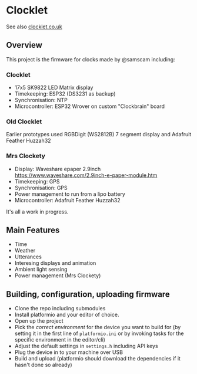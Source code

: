# Clocklet

See also [clocklet.co.uk](https://clocklet.co.uk)

## Overview

This project is the firmware for clocks made by @samscam including:

### Clocklet
* 17x5 SK9822 LED Matrix display
* Timekeeping: ESP32 (DS3231 as backup)
* Synchronisation: NTP
* Microcontroller: ESP32 Wrover on custom "Clockbrain" board

### Old Clocklet
Earlier prototypes used RGBDigit (WS2812B) 7 segment display and Adafruit Feather Huzzah32

### Mrs Clockety
* Display: Waveshare epaper 2.9inch https://www.waveshare.com/2.9inch-e-paper-module.htm
* Timekeeping: GPS
* Synchronisation: GPS
* Power management to run from a lipo battery
* Microcontroller: Adafruit Feather Huzzah32

It's all a work in progress.

## Main Features

* Time
* Weather
* Utterances
* Interesing displays and animation
* Ambient light sensing
* Power management (Mrs Clockety)

## Building, configuration, uploading firmware

* Clone the repo including submodules
* Install platformio and your editor of choice.
* Open up the project
* Pick the *correct environment* for the device you want to build for (by setting it in the first line of `platformio.ini` or by invoking tasks for the specific environment in the editor/cli)
* Adjust the default settings in `settings.h` including API keys
* Plug the device in to your machine over USB
* Build and upload (platformio should download the dependencies if it hasn't done so already)

